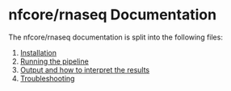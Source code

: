 # nfcore/rnaseq Documentation

The nfcore/rnaseq documentation is split into the following files:


1. [Installation](installation.md)
2. [Running the pipeline](usage.md)
3. [Output and how to interpret the results](output.md)
4. [Troubleshooting](troubleshooting.md)
